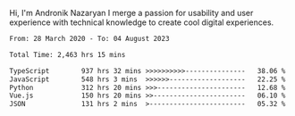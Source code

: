 Hi, I'm Andronik Nazaryan
I merge a passion for usability and user experience with technical knowledge to create cool digital experiences.


<!--START_SECTION:waka-->

```txt
From: 28 March 2020 - To: 04 August 2023

Total Time: 2,463 hrs 15 mins

TypeScript        937 hrs 32 mins >>>>>>>>>>---------------   38.06 %
JavaScript        548 hrs 3 mins  >>>>>>-------------------   22.25 %
Python            312 hrs 20 mins >>>----------------------   12.68 %
Vue.js            150 hrs 20 mins >>-----------------------   06.10 %
JSON              131 hrs 2 mins  >------------------------   05.32 %
```

<!--END_SECTION:waka-->
